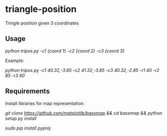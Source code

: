 # triangle-position
Tringle position given 3 coordinates

## Usage

*python tripos.py -c1 {coord 1} -c2 {coord 2} -c3 {coord 3}*

Example:

*python tripos.py -c1 40.32,-3.85 -c2 41.32,-3.85 -c3 40.32,-2.85 -r1 40 -r2 85 -r3 60*


## Requirements

Install libraries for map representation: 

*git clone https://github.com/matplotlib/basemap && cd basemap && python setup.py install*

*sudo pip install pyproj*
